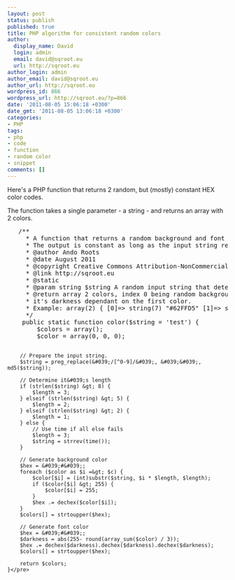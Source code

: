 ```yaml
---
layout: post
status: publish
published: true
title: PHP algorithm for consistent random colors
author:
  display_name: David
  login: admin
  email: david@sqroot.eu
  url: http://sqroot.eu
author_login: admin
author_email: david@sqroot.eu
author_url: http://sqroot.eu
wordpress_id: 866
wordpress_url: http://sqroot.eu/?p=866
date: '2011-08-05 15:06:18 +0300'
date_gmt: '2011-08-05 13:06:18 +0300'
categories:
- PHP
tags:
- php
- code
- function
- random color
- snippet
comments: []
---
```

<p>Here&#039;s a PHP function that returns 2 random, but (mostly) constant HEX color codes.</p>
<p>The function takes a single parameter - a string - and returns an array with 2 colors.</p>
<pre>   /**
     * A function that returns a random background and font color.
     * The output is constant as long as the input string remains unchanged.
     * @author Ando Roots
     * @date August 2011
     * @copyright Creative Commons Attribution-NonCommercial-ShareAlike 3.0 Unported License
     * @link http://sqroot.eu
     * @static
     * @param string $string A random input string that determines the output colors.
     * @return array 2 colors, index 0 being random background color, index 1 gray font color,
     * it&#039;s darkness dependant on the first color.
     * Example: array(2) { [0]=&gt; string(7) &quot;#62FFD5&quot; [1]=&gt; string(6) &quot;#9D02A&quot; }
     */
    public static function color($string = &#039;test&#039;) {
        $colors = array();
        $color = array(0, 0, 0);

        // Prepare the input string.
        $string = preg_replace(&#039;/[^0-9]/&#039;, &#039;&#039;, md5($string));

        // Determine it&#039;s length
        if (strlen($string) &gt; 8) {
            $length = 3;
        } elseif (strlen($string) &gt; 5) {
            $length = 2;
        } elseif (strlen($string) &gt; 2) {
            $length = 1;
        } else {
            // Use time if all else fails
            $length = 3;
            $string = strrev(time());
        }

        // Generate background color
        $hex = &#039;#&#039;;
        foreach ($color as $i =&gt; $c) {
            $color[$i] = (int)substr($string, $i * $length, $length);
            if ($color[$i] &gt; 255) {
                $color[$i] = 255;
            }
            $hex .= dechex($color[$i]);
        }
        $colors[] = strtoupper($hex);

        // Generate font color
        $hex = &#039;#&#039;;
        $darkness = abs(255- round(array_sum($color) / 3));
        $hex .= dechex($darkness).dechex($darkness).dechex($darkness);
        $colors[] = strtoupper($hex);

        return $colors;
    }</pre>
